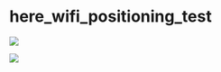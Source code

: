 # here_wifi_positioning_test

![](https://i.imgur.com/WuRozhl.png)

![](https://i.imgur.com/T1oiDTf.jpg)
